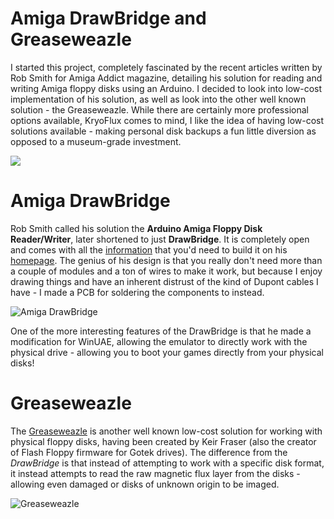 # Amiga DrawBridge and Greaseweazle
I started this project, completely fascinated by the recent articles written by Rob Smith for Amiga Addict magazine, detailing his solution for reading and writing Amiga floppy disks using an Arduino. I decided to look into low-cost implementation of his solution, as well as look into the other well known solution - the Greaseweazle. While there are certainly more professional options available, KryoFlux comes to mind, I like the idea of having low-cost solutions available - making personal disk backups a fun little diversion as opposed to a museum-grade investment.

![](https://github.com/tebl/Amiga-DrawBridge/raw/main/gallery/2021-10-08%2001.34.22.jpg)

# Amiga DrawBridge
Rob Smith called his solution the **Arduino Amiga Floppy Disk Reader/Writer**, later shortened to just **DrawBridge**. It is completely open and comes with all the [information](http://amiga.robsmithdev.co.uk/instructions/promini) that you'd need to build it on his [homepage](http://amiga.robsmithdev.co.uk/). The genius of his design is that you really don't need more than a couple of modules and a ton of wires to make it work, but because I enjoy drawing things and have an inherent distrust of the kind of Dupont cables I have - I made a PCB for soldering the components to instead.

![Amiga DrawBridge](https://github.com/tebl/Amiga-DrawBridge/raw/main/gallery/2021-11-03%2001.33.49.jpg)

One of the more interesting features of the DrawBridge is that he made a modification for WinUAE, allowing the emulator to directly work with the physical drive - allowing you to boot your games directly from your physical disks!

# Greaseweazle
The [Greaseweazle](https://github.com/keirf/Greaseweazle) is another well known low-cost solution for working with physical floppy disks, having been created by Keir Fraser (also the creator of Flash Floppy firmware for Gotek drives). The difference from the *DrawBridge* is that instead of attempting to work with a specific disk format, it instead attempts to read the raw magnetic flux layer from the disks - allowing even damaged or disks of unknown origin to be imaged.

![Greaseweazle](https://github.com/tebl/Amiga-DrawBridge/raw/main/gallery/2021-11-10%2020.31.25.jpg)